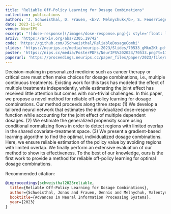 ```yaml
---
title: "Reliable Off-Policy Learning for Dosage Combinations"
collection: publications
authors: 'J. Schweisthal, D. Frauen, <b>V. Melnychuk</b>, S. Feuerriegel'
date: 2023-11-01
venue: NeurIPS
excerpt: "![dose-response](/images/dose-response.png){: style='float: left; height: 100px'}"
arxiv: 'https://arxiv.org/abs/2305.19742'
code: 'https://github.com/JSchweisthal/ReliableDosageCombi'
slides: 'https://neurips.cc/media/neurips-2023/Slides/70533_gMkn2Kt.pdf'
poster: 'https://nips.cc/media/PosterPDFs/NeurIPS%202023/70533.png?t=1701190332.0669198'
paperurl: 'https://proceedings.neurips.cc/paper_files/paper/2023/file/d69103d7895f4e2083f24b664003d386-Paper-Conference.pdf'
---
```


Decision-making in personalized medicine such as cancer therapy or critical care must often make choices for dosage combinations, i.e., multiple continuous treatments. Existing work for this task has modeled the effect of multiple treatments independently, while estimating the joint effect has received little attention but comes with non-trivial challenges. In this paper, we propose a novel method for reliable off-policy learning for dosage combinations. Our method proceeds along three steps: (1) We develop a tailored neural network that estimates the individualized dose-response function while accounting for the joint effect of multiple dependent dosages. (2) We estimate the generalized propensity score using conditional normalizing flows in order to detect regions with limited overlap in the shared covariate-treatment space. (3) We present a gradient-based learning algorithm to find the optimal, individualized dosage combinations. Here, we ensure reliable estimation of the policy value by avoiding regions with limited overlap. We finally perform an extensive evaluation of our method to show its effectiveness. To the best of our knowledge, ours is the first work to provide a method for reliable off-policy learning for optimal dosage combinations.

Recommended citation: 
```bibtex
@inproceedings{schweisthal2023reliable,
  title={Reliable Off-Policy Learning for Dosage Combinations},
  author={Schweisthal, Jonas and Frauen, Dennis and Melnychuk, Valentyn and Feuerriegel, Stefan},
  booktitle={Advances in Neural Information Processing Systems},
  year={2023}
}
```
